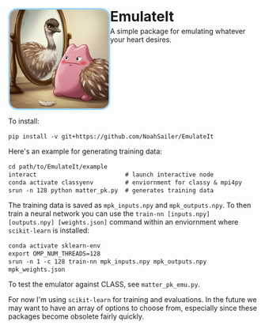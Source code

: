 <div style="display: flex; align-items: flex-start;">
  <img src="https://github.com/NoahSailer/EmulateIt/blob/main/figures/emuditto.png" style="width: 200px; border: 3px solid #99d5ff; border-radius: 18px;" />
  <div>
    <h1 style="margin: 0;">EmulateIt</h1>
    <p style="margin-top: 4px;">
      A simple package for emulating whatever your heart desires.
    </p>
  </div>
</div>

To install:
```
pip install -v git+https://github.com/NoahSailer/EmulateIt
```

Here's an example for generating training data:
```
cd path/to/EmulateIt/example
interact                         # launch interactive node
conda activate classyenv         # enviornment for classy & mpi4py
srun -n 128 python matter_pk.py  # generates training data
```
The training data is saved as `mpk_inputs.npy` and `mpk_outputs.npy`. To then train a neural network
you can use the `train-nn [inputs.npy] [outputs.npy] [weights.json]` command within an enviornment 
where `scikit-learn` is installed:
```
conda activate sklearn-env
export OMP_NUM_THREADS=128                                          
srun -n 1 -c 128 train-nn mpk_inputs.npy mpk_outputs.npy mpk_weights.json
```
To test the emulator against CLASS, see `matter_pk_emu.py`.



For now I'm using `scikit-learn` for training and evaluations. In the future we may want to have an 
array of options to choose from, especially since these packages become obsolete fairly quickly.
